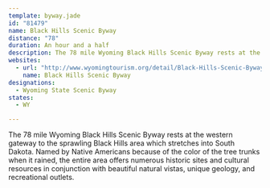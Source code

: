 ```yaml
---
template: byway.jade
id: "81479"
name: Black Hills Scenic Byway
distance: "78"
duration: An hour and a half
description: The 78 mile Wyoming Black Hills Scenic Byway rests at the western gateway to the sprawling Black Hills area which stretches into South Dakota.
websites: 
  - url: "http://www.wyomingtourism.org/detail/Black-Hills-Scenic-Byway/1379366"
    name: Black Hills Scenic Byway
designations: 
  - Wyoming State Scenic Byway
states: 
  - WY

---
```


The 78 mile Wyoming Black Hills Scenic Byway rests at the western gateway to the sprawling Black Hills area which stretches into South Dakota. Named by Native Americans because of the color of the tree trunks when it rained, the entire area offers numerous historic sites and cultural resources in conjunction with beautiful natural vistas, unique geology, and recreational outlets.